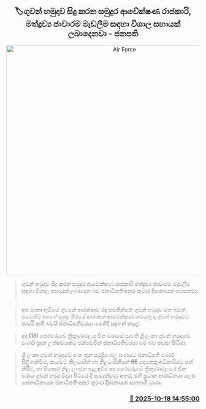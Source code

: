<p align='center'><b><h2 align='center' title='Air Force's maritime surveillance duties provide great assistance in combating drug trafficking - President'>🏷ගුවන් හමුදාව සිදු කරන සමුදුර ආවේක්ෂණ රාජකාරි, මත්ද්‍රව්‍ය ජාවාරම මැඩලීම සඳහා විශාල සහායක් ලබාදෙනවා - ජනපති</h2></b></p>
<p align='center'><img src='https://helakuru.sgp1.cdn.digitaloceanspaces.com/esana/images/lib/akd-trinco.jpg' width='600' alt='Air Force's maritime surveillance duties provide great assistance in combating drug trafficking - President'></p>

> ගුවන් හමුදාව සිදු කරන සමුදුර ආවේක්ෂණ රාජකාරි මත්ද්‍රව්‍ය ජාවාරම මැඩලීම සඳහා විශාල සහායක් ලබාදෙන බව ජනාධිපති අනුර කුමාර දිසානායක පවසනවා.  

> අප මාතෘ භූමියේ ගුවනේ ආරක්ෂාව රඳා පවතින්නේ ගුවන් හමුදාව මත බවත්, එමෙන්ම අපගේ මුහුදු තීරයේ ආරක්‍ෂක ආවේක්ෂණ කටයුතු ද ගුවන් හමුදාවට පැවරී ඇති බවයි ජනාධිපතිවරයා මෙහිදී සඳහන් කළේ.

> අද (18) පෙරවරුවේ ත්‍රිකුණාමලය චීන වරායේ පැවති ශ්‍රී ලංකා ගුවන් හමුදාවේ වර්ණ ප්‍රදාන උත්සවයකට එක්වෙමින් ජනාධිපතිවරයා මේ බව පවසා සිටියා.

> ශ්‍රී ලංකා ගුවන් හමුදාවේ අංක තුන සමුද්‍රීය බල ඝණයට ජනාධිපති වර්ණ පිළිගැන්වීම, කැඩෙට් නිලධාරින් හා නිලධාරිනියන් 66 දෙනෙකු අධිකාරියට පත් කිරීම, හා පියාසර නිල ලාංඡන පැළඳවීම අද පෙරවරුවේ ත්‍රිකුණාමලයේ චීන වරාය ගුවන් හමුදා විද්‍යා පීඨයේ දී පැවැත්වුණු අතර, එහි ප්‍රධාන ආරාධිතයා ලෙස සේනාධිනායක ජනාධිපති අනුර කුමාර දිසානායක සහභාගි වුණා.



<h3 align='right'><a href='https://www.helakuru.lk/esana/p/114569/'>📅 2025-10-18 14:55:00</a></h3>
